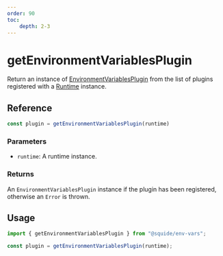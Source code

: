 ```yaml
---
order: 90
toc:
    depth: 2-3
---
```


# getEnvironmentVariablesPlugin

Return an instance of [EnvironmentVariablesPlugin](./EnvironmentVariablesPlugin.md) from the list of plugins registered with a [Runtime](../runtime/runtime-class.md) instance.

## Reference

```ts
const plugin = getEnvironmentVariablesPlugin(runtime)
```

### Parameters

- `runtime`: A runtime instance.

### Returns

An `EnvironmentVariablesPlugin` instance if the plugin has been registered, otherwise an `Error` is thrown.

## Usage

```ts
import { getEnvironmentVariablesPlugin } from "@squide/env-vars";

const plugin = getEnvironmentVariablesPlugin(runtime);
```
